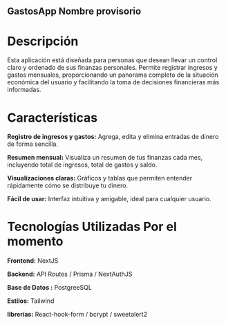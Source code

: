 ## GastosApp Nombre provisorio

# Descripción

Esta aplicación está diseñada para personas que desean llevar un control claro y ordenado de sus finanzas personales. Permite registrar ingresos y gastos mensuales, proporcionando un panorama completo de la situación económica del usuario y facilitando la toma de decisiones financieras más informadas.

# Características

**Registro de ingresos y gastos:** Agrega, edita y elimina entradas de dinero de forma sencilla.

**Resumen mensual:** Visualiza un resumen de tus finanzas cada mes, incluyendo total de ingresos, total de gastos y saldo.

**Visualizaciones claras:** Gráficos y tablas que permiten entender rápidamente cómo se distribuye tu dinero.

**Fácil de usar:** Interfaz intuitiva y amigable, ideal para cualquier usuario.

# Tecnologías Utilizadas Por el momento

**Frontend:** NextJS

**Backend:** API Routes / Prisma / NextAuthJS

**Base de Datos :** PostgreeSQL

**Estilos:** Tailwind

**librerías:** React-hook-form / bcrypt / sweetalert2